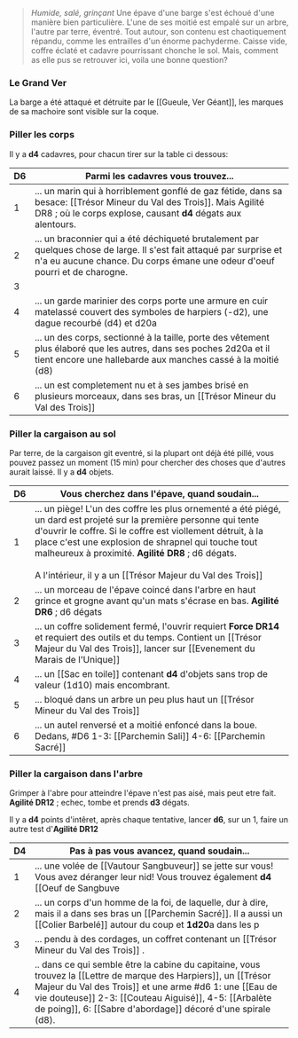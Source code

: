 > *Humide, salé, grinçant*
> Une épave d'une barge s'est échoué d'une manière bien particulière. L'une de ses moitié est empalé sur un arbre, l'autre par terre, éventré. Tout autour, son contenu est chaotiquement répandu, comme les entrailles d'un énorme pachyderme. Caisse vide, coffre éclaté et cadavre pourrissant chonche le sol.
> Mais, comment as elle pus se retrouver ici, voila une bonne question?

### Le Grand Ver
La barge a été attaqué et détruite par le [[Gueule, Ver Géant]], les marques de sa machoire sont visible sur la coque.

### Piller les corps

Il y a **d4** cadavres, pour chacun tirer sur la table ci dessous:

| D6  | Parmi les cadavres vous trouvez...                                                                                                                                                                 |
| --- | -------------------------------------------------------------------------------------------------------------------------------------------------------------------------------------------------- |
| 1   | ... un marin qui à horriblement gonflé de gaz fétide, dans sa besace: [[Trésor Mineur du Val des Trois]]. Mais Agilité DR8 ; où le corps explose, causant **d4** dégats aux alentours.             |
| 2   | ... un braconnier qui a été déchiqueté brutalement par quelques chose de large. Il s'est fait attaqué par surprise et n'a eu aucune chance. Du corps émane une odeur d'oeuf pourri et de charogne. |
| 3   |                                                                                                                                                                                                    |
| 4   | ... un garde marinier des corps porte une armure en cuir matelassé couvert des symboles de harpiers (-d2), une dague recourbé (d4) et d20a                                                         |
| 5   | ... un des corps, sectionné à la taille, porte des vêtement plus élaboré que les autres, dans ses poches 2d20a et il tient encore une hallebarde aux manches cassé à la moitié (d8)                |
| 6   | ... un est completement nu et à ses jambes brisé en plusieurs morceaux, dans ses bras, un [[Trésor Mineur du Val des Trois]]                                                                       |
### Piller la cargaison au sol

Par terre, de la cargaison git eventré, si la plupart ont déjà été pillé, vous pouvez passez un moment (15 min) pour chercher des choses que d'autres aurait laissé. Il y a **d4** objets.

| D6  | Vous cherchez dans l'épave, quand soudain...                                                                                                                                                                                                                                                                                                                        |
| --- | ------------------------------------------------------------------------------------------------------------------------------------------------------------------------------------------------------------------------------------------------------------------------------------------------------------------------------------------------------------------- |
| 1   | ... un piège! L'un des coffre les plus ornementé a été piégé, un dard est projeté sur la première personne qui tente d'ouvrir le coffre. Si le coffre est viollement détruit, à la place c'est une explosion de shrapnel qui touche tout malheureux à proximité. **Agilité DR8** ; d6 dégats.<br><br>A l'intérieur, il y a un [[Trésor Majeur du Val des Trois]] |
| 2   | ... un morceau de l'épave coincé dans l'arbre en haut grince et grogne avant qu'un mats s'écrase en bas. **Agilité DR6** ; d6 dégats                                                                                                                                                                                                                                |
| 3   | ... un coffre solidement fermé, l'ouvrir requiert **Force DR14** et requiert des outils et du temps. Contient un [[Trésor Majeur du Val des Trois]], lancer sur [[Evenement du Marais de l'Unique]]                                                                                                                                                              |
| 4   | ... un [[Sac en toile]] contenant **d4** d'objets sans trop de valeur (1d10) mais encombrant.                                                                                                                                                                                                                                                                       |
| 5   | ... bloqué dans un arbre un peu plus haut un [[Trésor Mineur du Val des Trois]]                                                                                                                                                                                                                                                                                  |
| 6   | ... un autel renversé et a moitié enfoncé dans la boue. Dedans, #D6 1-3: [[Parchemin Sali]] 4-6: [[Parchemin Sacré]]                                                                                                                                                                                                                                                |

### Piller la cargaison dans l'arbre

Grimper à l'abre pour atteindre l'épave n'est pas aisé, mais peut etre fait. **Agilité DR12** ; echec, tombe et prends **d3** dégats.

Il y a **d4** points d'intêret, après chaque tentative, lancer **d6**, sur un 1, faire un autre test d'**Agilité DR12**

| D4  | Pas à pas vous avancez, quand soudain...                                                                                                                                                                                                                                                               |
| --- | ------------------------------------------------------------------------------------------------------------------------------------------------------------------------------------------------------------------------------------------------------------------------------------------------------ |
| 1   | ... une volée de [[Vautour Sangbuveur]] se jette sur vous! Vous avez déranger leur nid! Vous trouvez également **d4** [[Oeuf de Sangbuve                                                                                                                                                               |
| 2   | ... un corps d'un homme de la foi, de laquelle, dur à dire, mais il a dans ses bras un [[Parchemin Sacré]]. Il a aussi un [[Colier Barbelé]] autour du coup et **1d20**a dans les p                                                                                                                    |
| 3   | ... pendu à des cordages, un coffret contenant un [[Trésor Mineur du Val des Trois]] .                                                                                                                                                                                                              |
| 4   | .. dans ce qui semble être la cabine du capitaine, vous trouvez la [[Lettre de marque des Harpiers]], un [[Trésor Majeur du Val des Trois]] et une arme #d6 1: une [[Eau de vie douteuse]] 2-3: [[Couteau Aiguisé]], 4-5: [[Arbalète de poing]], 6: [[Sabre d'abordage]] décoré d'une spirale (d8). |

